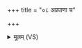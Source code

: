 +++
title = "०८ अप्रपाणा च"

+++
<details><summary>मूलम् (VS)</summary>

अप्र॑पा॒णा च॑ वेश॒न्ता रे॒वाँ अप्रति॑दिश्ययः। अय॑भ्या क॒न्या᳡ कल्या॒णी तो॒ता कल्पे॑षु सं॒मिता॑ ॥
</details>